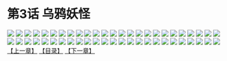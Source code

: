 # 第3话 乌鸦妖怪
![](https://s1.baozimh.com/scomic/sanyanxiaotianlu-samanhua/0/2-1lim/1.jpg)
![](https://s1.baozimh.com/scomic/sanyanxiaotianlu-samanhua/0/2-1lim/2.jpg)
![](https://s1.baozimh.com/scomic/sanyanxiaotianlu-samanhua/0/2-1lim/3.jpg)
![](https://s1.baozimh.com/scomic/sanyanxiaotianlu-samanhua/0/2-1lim/4.jpg)
![](https://s1.baozimh.com/scomic/sanyanxiaotianlu-samanhua/0/2-1lim/5.jpg)
![](https://s1.baozimh.com/scomic/sanyanxiaotianlu-samanhua/0/2-1lim/6.jpg)
![](https://s1.baozimh.com/scomic/sanyanxiaotianlu-samanhua/0/2-1lim/7.jpg)
![](https://s1.baozimh.com/scomic/sanyanxiaotianlu-samanhua/0/2-1lim/8.jpg)
![](https://s1.baozimh.com/scomic/sanyanxiaotianlu-samanhua/0/2-1lim/9.jpg)
![](https://s1.baozimh.com/scomic/sanyanxiaotianlu-samanhua/0/2-1lim/10.jpg)
![](https://s1.baozimh.com/scomic/sanyanxiaotianlu-samanhua/0/2-1lim/11.jpg)
![](https://s1.baozimh.com/scomic/sanyanxiaotianlu-samanhua/0/2-1lim/12.jpg)
![](https://s1.baozimh.com/scomic/sanyanxiaotianlu-samanhua/0/2-1lim/13.jpg)
![](https://s1.baozimh.com/scomic/sanyanxiaotianlu-samanhua/0/2-1lim/14.jpg)
![](https://s1.baozimh.com/scomic/sanyanxiaotianlu-samanhua/0/2-1lim/15.jpg)
![](https://s1.baozimh.com/scomic/sanyanxiaotianlu-samanhua/0/2-1lim/16.jpg)
![](https://s1.baozimh.com/scomic/sanyanxiaotianlu-samanhua/0/2-1lim/17.jpg)
![](https://s1.baozimh.com/scomic/sanyanxiaotianlu-samanhua/0/2-1lim/18.jpg)
![](https://s1.baozimh.com/scomic/sanyanxiaotianlu-samanhua/0/2-1lim/19.jpg)
![](https://s1.baozimh.com/scomic/sanyanxiaotianlu-samanhua/0/2-1lim/20.jpg)
![](https://s1.baozimh.com/scomic/sanyanxiaotianlu-samanhua/0/2-1lim/21.jpg)
![](https://s1.baozimh.com/scomic/sanyanxiaotianlu-samanhua/0/2-1lim/22.jpg)
![](https://s1.baozimh.com/scomic/sanyanxiaotianlu-samanhua/0/2-1lim/23.jpg)
![](https://s1.baozimh.com/scomic/sanyanxiaotianlu-samanhua/0/2-1lim/24.jpg)
![](https://s1.baozimh.com/scomic/sanyanxiaotianlu-samanhua/0/2-1lim/25.jpg)
![](https://s1.baozimh.com/scomic/sanyanxiaotianlu-samanhua/0/2-1lim/26.jpg)
![](https://s1.baozimh.com/scomic/sanyanxiaotianlu-samanhua/0/2-1lim/27.jpg)
![](https://s1.baozimh.com/scomic/sanyanxiaotianlu-samanhua/0/2-1lim/28.jpg)
![](https://s1.baozimh.com/scomic/sanyanxiaotianlu-samanhua/0/2-1lim/29.jpg)
![](https://s1.baozimh.com/scomic/sanyanxiaotianlu-samanhua/0/2-1lim/30.jpg)
![](https://s1.baozimh.com/scomic/sanyanxiaotianlu-samanhua/0/2-1lim/31.jpg)
![](https://s1.baozimh.com/scomic/sanyanxiaotianlu-samanhua/0/2-1lim/32.jpg)
![](https://s1.baozimh.com/scomic/sanyanxiaotianlu-samanhua/0/2-1lim/33.jpg)
![](https://s1.baozimh.com/scomic/sanyanxiaotianlu-samanhua/0/2-1lim/34.jpg)
![](https://s1.baozimh.com/scomic/sanyanxiaotianlu-samanhua/0/2-1lim/35.jpg)
![](https://s1.baozimh.com/scomic/sanyanxiaotianlu-samanhua/0/2-1lim/36.jpg)
![](https://s1.baozimh.com/scomic/sanyanxiaotianlu-samanhua/0/2-1lim/37.jpg)
![](https://s1.baozimh.com/scomic/sanyanxiaotianlu-samanhua/0/2-1lim/38.jpg)
![](https://s1.baozimh.com/scomic/sanyanxiaotianlu-samanhua/0/2-1lim/39.jpg)
![](https://s1.baozimh.com/scomic/sanyanxiaotianlu-samanhua/0/2-1lim/40.jpg)
![](https://s1.baozimh.com/scomic/sanyanxiaotianlu-samanhua/0/2-1lim/41.jpg)
![](https://s1.baozimh.com/scomic/sanyanxiaotianlu-samanhua/0/2-1lim/42.jpg)
![](https://s1.baozimh.com/scomic/sanyanxiaotianlu-samanhua/0/2-1lim/43.jpg)
![](https://s1.baozimh.com/scomic/sanyanxiaotianlu-samanhua/0/2-1lim/44.jpg)
![](https://s1.baozimh.com/scomic/sanyanxiaotianlu-samanhua/0/2-1lim/45.jpg)
![](https://s1.baozimh.com/scomic/sanyanxiaotianlu-samanhua/0/2-1lim/46.jpg)
![](https://s1.baozimh.com/scomic/sanyanxiaotianlu-samanhua/0/2-1lim/47.jpg)
![](https://s1.baozimh.com/scomic/sanyanxiaotianlu-samanhua/0/2-1lim/48.jpg)
![](https://s1.baozimh.com/scomic/sanyanxiaotianlu-samanhua/0/2-1lim/49.jpg)
![](https://s1.baozimh.com/scomic/sanyanxiaotianlu-samanhua/0/2-1lim/50.jpg)
[【上一章】](./2.md)
[【目录】](./README.md)
[【下一章】](./4.md)
